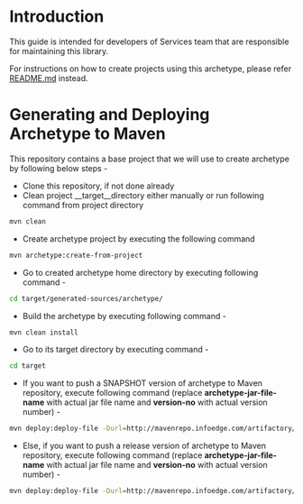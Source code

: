 # Introduction
This guide is intended for developers of Services team that are responsible for maintaining this library. 

For instructions on how to create projects using this archetype, please refer [README.md](README.md) instead.

# Generating and Deploying Archetype to Maven
This repository contains a base project that we will use to create archetype by following below steps - 

* Clone this repository, if not done already
* Clean project __target__directory either manually or run following command from project directory

```sh
mvn clean
```

* Create archetype project by executing the following command

```sh
mvn archetype:create-from-project
```

* Go to created archetype home directory by executing following command -

```sh
cd target/generated-sources/archetype/
```

* Build the archetype by executing following command -

```sh
mvn clean install
```

* Go to its target directory by executing command - 

```sh
cd target
```

* If you want to push a SNAPSHOT version of archetype to Maven repository, execute following command (replace __archetype-jar-file-name__ with actual jar file name and __version-no__ with actual version number) -

```sh
mvn deploy:deploy-file -Durl=http://mavenrepo.infoedge.com/artifactory/libs-snapshot-local -DrepositoryId=snapshots -Dfile=<archetype-jar-file-name> -DgroupId=com.ie.naukri.archetypes -DartifactId=archetype-cloud-grizzly-starter-archetype -Dversion=<version-no>
```

* Else, if you want to push a release version of archetype to Maven repository, execute following command (replace __archetype-jar-file-name__ with actual jar file name and __version-no__ with actual version number) -

```sh
mvn deploy:deploy-file -Durl=http://mavenrepo.infoedge.com/artifactory/libs-release-local -DrepositoryId=central -Dfile=<archetype-jar-file-name> -DgroupId=com.ie.naukri.archetypes -DartifactId=archetype-cloud-grizzly-starter-archetype -Dversion=<version-no>
```
